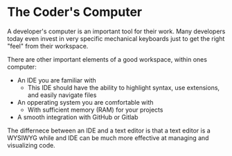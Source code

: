 # The Coder's Computer

A developer's computer is an important tool for their work. Many developers today even invest in very specific mechanical keyboards just to get the right "feel" from their workspace. 

There are other important elements of a good workspace, within ones computer:

* An IDE you are familiar with
    * This IDE should have the ability to highlight syntax, use extensions, and easily navigate files
* An opperating system you are comfortable with
    * With sufficient memory (RAM) for your projects
* A smooth integration with GitHub or Gitlab    

The differnece between an IDE and a text editor is that a text editor is a WYSIWYG while and IDE can be much more effective at managing and visualizing code.     
